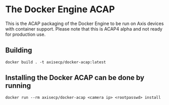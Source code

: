 # The Docker Engine ACAP 
This is the ACAP packaging of the Docker Engine to be run on Axis devices with
container support. Please note that this is ACAP4 alpha and not ready for production
use. 

## Building
    docker build . -t axisecp/docker-acap:latest 

## Installing the Docker ACAP can be done by running

    docker run --rm axisecp/docker-acap <camera ip> <rootpasswd> install